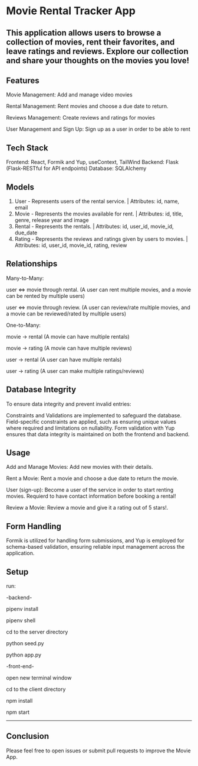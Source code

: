 # Movie Rental Tracker App

This application allows users to browse a collection of movies, rent their favorites, and leave ratings and reviews. Explore our collection and share your thoughts on the movies you love!
---

## Features

Movie Management: Add and manage video movies

Rental Management: Rent movies and choose a due date to return.

Reviews Management: Create reviews and ratings for movies 

User Management and Sign Up: Sign up as a user in order to be able to rent


## Tech Stack
Frontend: React, Formik and Yup, useContext, TailWind
Backend: Flask (Flask-RESTful for API endpoints)
Database: SQLAlchemy


## Models
1.	User - Represents users of the rental service.
|	Attributes: id, name, email
2.	Movie - Represents the movies available for rent.
|	Attributes: id, title, genre, release year and image
3.	Rental - Represents the rentals.
|	Attributes: id, user_id, movie_id, due_date
4.	Rating - Represents the reviews and ratings given by users to movies.
|	Attributes: id, user_id, movie_id, rating, review


## Relationships

Many-to-Many:

user ⇔ movie through rental. (A user can rent multiple movies, and a movie can be rented by multiple users)

user ⇔ movie through review. (A user can review/rate multiple movies, and a movie can be reviewed/rated by multiple users)



One-to-Many:

movie → rental (A movie can have multiple rentals)

movie → rating (A movie can have multiple reviews)

user → rental (A user can have multiple rentals)

user → rating (A user can make multiple ratings/reviews)



## Database Integrity

To ensure data integrity and prevent invalid entries:

Constraints and Validations are implemented to safeguard the database.
Field-specific constraints are applied, such as ensuring unique values where required and limitations on nullability.
Form validation with Yup ensures that data integrity is maintained on both the frontend and backend.

## Usage
Add and Manage Movies: Add new movies with their details.


Rent a Movie: Rent a movie and choose a due date to return the movie.


User (sign-up): Become a user of the service in order to start renting movies. Requierd to have contact information before booking a rental!


Review a Movie: Review a movie and give it a rating out of 5 stars!.


## Form Handling
Formik is utilized for handling form submissions, and Yup is employed for schema-based validation, ensuring reliable input management across the application.

## Setup

run:

-backend-

pipenv install

pipenv shell

cd to the server directory

python seed.py

python app.py

-front-end-

open new terminal window

cd to the client directory

npm install

npm start

---

## Conclusion

Please feel free to open issues or submit pull requests to improve the Movie App.